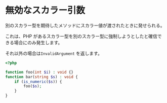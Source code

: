 # 無効なスカラー引数

別のスカラー型を期待したメソッドにスカラー値が渡されたときに発せられる。

これは、PHP があるスカラー型を別のスカラー型に強制しようとしたと確信できる場合にのみ発生します。

それ以外の場合は`InvalidArgument` を返します。

```php
<?php

function foo(int $i) : void {}
function bar(string $s) : void {
    if (is_numeric($s)) {
        foo($s);
    }
}
```
